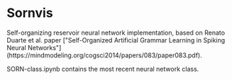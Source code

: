 # Sornvis
<p>Self-organizing reservoir neural network implementation, based on Renato Duarte et al. paper ["Self-Organized Artificial Grammar Learning in Spiking Neural Networks"](https://mindmodeling.org/cogsci2014/papers/083/paper083.pdf).</p>
<p>SORN-class.ipynb contains the most recent neural network class.</p>
